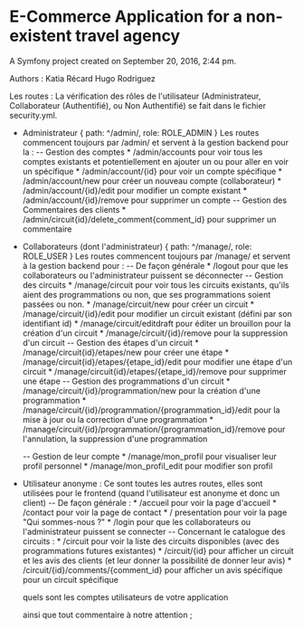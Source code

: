 E-Commerce Application for a non-existent travel agency
====

A Symfony project created on September 20, 2016, 2:44 pm.

Authors :
Katia Récard
Hugo Rodriguez

Les routes : 
La vérification des rôles de l'utilisateur (Administrateur, Collaborateur (Authentifié), ou Non Authentifié) se fait dans le fichier security.yml.

- Administrateur 
 { path: ^/admin/, role: ROLE_ADMIN }
Les routes commencent toujours par /admin/ et servent à la gestion backend pour la :
    --  Gestion des comptes
         * /admin/accounts pour voir tous les comptes existants et potentiellement en ajouter un ou pour aller en voir un spécifique
         * /admin/account/{id} pour voir un compte spécifique
         * /admin/account/new pour créer un nouveau compte (collaborateur)
         * /admin/account/{id}/edit pour modifier un compte existant
         * /admin/account/{id}/remove pour supprimer un compte
     -- Gestion des Commentaires des clients
         * /admin/circuit{id}/delete_comment{comment_id} pour supprimer un commentaire
            
- Collaborateurs (dont l'administrateur)
{ path: ^/manage/, role: ROLE_USER }
Les routes commencent toujours par /manage/ et servent à la gestion backend pour :
    -- De façon générale
        * /logout pour que les collaborateurs ou l'administrateur puissent se déconnecter
    -- Gestion des circuits 
        * /manage/circuit pour voir tous les circuits existants, qu'ils aient des programmations ou non, que ses programmations soient passées ou non.
        * /manage/circuit/new pour créer un circuit
        * /manage/circuit/{id}/edit pour modifier un circuit existant (défini par son identifiant id)
        * /manage/circuit/editdraft pour éditer un brouillon pour la création d'un circuit
        * /manage/circuit/{id}/remove pour la suppression d'un circuit
    -- Gestion des étapes d'un circuit
        * /manage/circuit{id}/etapes/new pour créer une étape
        * /manage/circuit{id}/etapes/{etape_id}/edit pour modifier une étape d'un circuit
        * /manage/circuit{id}/etapes/{etape_id}/remove pour supprimer une étape
    -- Gestion des programmations d'un circuit
        * /manage/circuit/{id}/programmation/new pour la création d'une programmation
        * /manage/circuit/{id}/programmation/{programmation_id}/edit pour la mise à jour ou la correction d'une programmation
        * /manage/circuit/{id}/programmation/{programmation_id}/remove pour l'annulation, la suppression d'une programmation
    
    -- Gestion de leur compte
        * /manage/mon_profil pour visualiser leur profil personnel
        * /manage/mon_profil_edit pour modifier son profil
    
   
- Utilisateur anonyme : 
Ce sont toutes les autres routes, elles sont utilisées pour le frontend (quand l'utilisateur est anonyme et donc un client)
    -- De façon générale :
        * /accueil pour voir la page d'accueil
        * /contact pour voir la page de contact
        * / presentation pour voir la page "Qui sommes-nous ?"
        * /login pour que les collaborateurs ou l'administrateur puissent se connecter
    -- Concernant le catalogue des circuits :
        * /circuit pour voir la liste des circuits disponibles (avec des programmations futures existantes)
        * /circuit/{id} pour afficher un circuit et les avis des clients (et leur donner la possibilité de donner leur avis)
        * /circuit/{id}/comments/{comment_id} pour afficher un avis spécifique pour un circuit spécifique




    quels sont les comptes utilisateurs de votre application
    
    
    
    ainsi que tout commentaire à notre attention ;